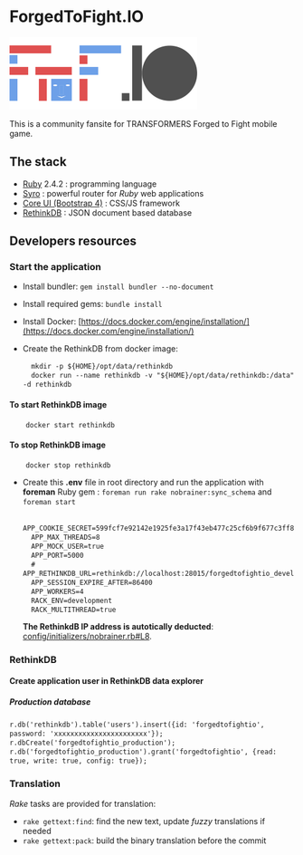# ForgedToFight.IO

![Logo ForgedToFight.IO](assets/images/logo_forgedtofight.io_bg-white_332x128.png "ForgedToFight.IO")

This is a community fansite for TRANSFORMERS Forged to Fight mobile game.

## The stack

* [Ruby](https://www.ruby-lang.org/) 2.4.2 : programming language
* [Syro](http://soveran.github.io/syro/) : powerful router for *Ruby* web applications
* [Core UI (Bootstrap 4)](http://coreui.io) : CSS/JS framework
* [RethinkDB](https://www.rethinkdb.com/) : JSON document based database

## Developers resources

### Start the application

* Install bundler: `gem install bundler --no-document`
* Install required gems: `bundle install`
* Install Docker: [https://docs.docker.com/engine/installation/](https://docs.docker.com/engine/installation/)
* Create the RethinkDB from docker image:

        mkdir -p ${HOME}/opt/data/rethinkdb
        docker run --name rethinkdb -v "${HOME}/opt/data/rethinkdb:/data" -d rethinkdb

#### To start RethinkDB image

        docker start rethinkdb

#### To stop RethinkDB image

        docker stop rethinkdb

* Create this **.env** file in root directory and run the application with **foreman** Ruby gem : `foreman run rake nobrainer:sync_schema` and `foreman start`

        APP_COOKIE_SECRET=599fcf7e92142e1925fe3a17f43eb477c25cf6b9f677c3ff8916c2d92ff1e00977fe97cf4643632b4b70e899a752dc5ec7bb0282ea8ea319a4b019a25c54dbd4
        APP_MAX_THREADS=8
        APP_MOCK_USER=true
        APP_PORT=5000
        # APP_RETHINKDB_URL=rethinkdb://localhost:28015/forgedtofightio_development
        APP_SESSION_EXPIRE_AFTER=86400
        APP_WORKERS=4
        RACK_ENV=development
        RACK_MULTITHREAD=true

    **The RethinkdB IP address is autotically deducted**: [config/initializers/nobrainer.rb#L8](config/initializers/nobrainer.rb#L8).

### RethinkDB

#### Create application user in RethinkDB data explorer

##### Production database

    r.db('rethinkdb').table('users').insert({id: 'forgedtofightio', password: 'xxxxxxxxxxxxxxxxxxxxxxx'});
    r.dbCreate('forgedtofightio_production');
    r.db('forgedtofightio_production').grant('forgedtofightio', {read: true, write: true, config: true});

### Translation

*Rake* tasks are provided for translation:

* `rake gettext:find`: find the new text, update *fuzzy* translations if needed
* `rake gettext:pack`: build the binary translation before the commit
